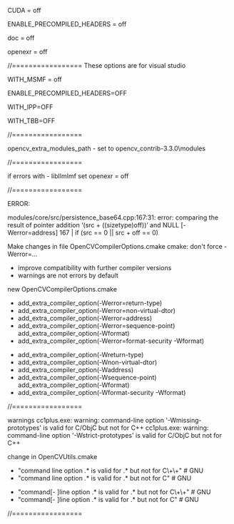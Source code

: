 CUDA = off

ENABLE_PRECOMPILED_HEADERS = off

doc  = off

openexr = off

//================= These options are for visual studio 

WITH_MSMF = off

ENABLE_PRECOMPILED_HEADERS=OFF

WITH_IPP=OFF

WITH_TBB=OFF

//=================

opencv_extra_modules_path - set to opencv_contrib-3.3.0\modules

//=================

if errors  with - libIlmImf 
set openexr = off

//=================

ERROR:

modules/core/src/persistence_base64.cpp:167:31: error: comparing the result of pointer addition ‘(src + ((sizetype)off))’ and NULL [-Werror=address]
  167 |     if (src == 0 || src + off == 0)


Make changes in file OpenCVCompilerOptions.cmake
cmake: don't force -Werror=...
- improve compatibility with further compiler versions
- warnings are not errors by default

new OpenCVCompilerOptions.cmake
-  add_extra_compiler_option(-Werror=return-type)
-  add_extra_compiler_option(-Werror=non-virtual-dtor)
-  add_extra_compiler_option(-Werror=address)
-  add_extra_compiler_option(-Werror=sequence-point)
  add_extra_compiler_option(-Wformat)
-  add_extra_compiler_option(-Werror=format-security -Wformat)

+  add_extra_compiler_option(-Wreturn-type)
+  add_extra_compiler_option(-Wnon-virtual-dtor)
+  add_extra_compiler_option(-Waddress)
+  add_extra_compiler_option(-Wsequence-point)
  add_extra_compiler_option(-Wformat)
+  add_extra_compiler_option(-Wformat-security -Wformat)

//=================

warnings 
cc1plus.exe: warning: command-line option '-Wmissing-prototypes' is valid for C/ObjC but not for C++
cc1plus.exe: warning: command-line option '-Wstrict-prototypes' is valid for C/ObjC but not for C++

change in OpenCVUtils.cmake
-    "command line option .* is valid for .* but not for C\\+\\+" # GNU
-    "command line option .* is valid for .* but not for C" # GNU
+    "command[- ]line option .* is valid for .* but not for C\\+\\+" # GNU
+    "command[- ]line option .* is valid for .* but not for C" # GNU

//=================
